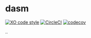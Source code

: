 # dasm

[![XO code style](https://img.shields.io/badge/code_style-XO-5ed9c7.svg)](https://github.com/xojs/xo) [![CircleCI](https://circleci.com/gh/drazisil/dasm.svg?style=shield)](https://circleci.com/gh/drazisil/dasm) [![codecov](https://codecov.io/gh/drazisil/dasm/branch/master/graph/badge.svg)](https://codecov.io/gh/drazisil/dasm)

..
